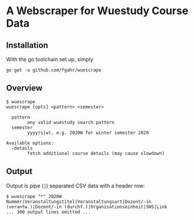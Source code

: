 # A Webscraper for Wuestudy Course Data

## Installation

With the go toolchain set up, simply

```text
go get -u github.com/fgahr/wuescrape
```

## Overview

```text
$ wuescrape
wuescrape [opts] <pattern> <semester>

  pattern
    	any valid wuestudy search pattern
  semester
    	yyyy(s|w), e.g. 2020W for winter semester 2020

Available options:
  -details
    	fetch additional course details (may cause slowdown)
```

## Output

Output is pipe (`|`) separated CSV data with a header row:

```text
$ wuescrape "*" 2020W
Nummer|Veranstaltungstitel|Veranstaltungsart|Dozent/-in (verantw.)|Dozent/-in (durchf.)|Organisationseinheit|SWS|Link
... 300 output lines omitted ...
```
